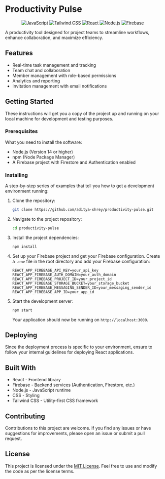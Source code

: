 # Productivity Pulse


<p align='center'>
  <a target="_blank" href='https://developer.mozilla.org/en-US/docs/Web/JavaScript'><img src='https://img.shields.io/badge/JavaScript-blue?style=for-the-badge&logo=javascript&color=F7DF1E&labelColor=JavaScript&logoColor=white' alt="JavaScript"></a>
  <a target="_blank" href='https://tailwindcss.com/'><img src='https://img.shields.io/badge/Tailwind%20CSS-blue?style=for-the-badge&logo=tailwindcss&color=06B6D4&labelColor=tailwindcss&logoColor=white' alt="Tailwind CSS"></a>
  <a target="_blank" href='https://reactjs.org/'><img src='https://img.shields.io/badge/React-blue?style=for-the-badge&logo=react&color=61DAFB&labelColor=react&logoColor=white' alt="React"></a>
  <a target="_blank" href='https://nodejs.org/'><img src='https://img.shields.io/badge/Node.js-blue?style=for-the-badge&logo=node.js&color=339933&labelColor=node.js&logoColor=white' alt="Node.js"></a>
  <a target="_blank" href='https://firebase.google.com/'><img src='https://img.shields.io/badge/Firebase-blue?style=for-the-badge&logo=firebase&color=FFCA28&labelColor=Firebase&logoColor=white' alt="Firebase"></a>
</p>

A productivity tool designed for project teams to streamline workflows, enhance collaboration, and maximize efficiency.

## Features

- Real-time task management and tracking
- Team chat and collaboration
- Member management with role-based permissions
- Analytics and reporting
- Invitation management with email notifications

## Getting Started

These instructions will get you a copy of the project up and running on your local machine for development and testing purposes.

### Prerequisites

What you need to install the software:

- Node.js (Version 14 or higher)
- npm (Node Package Manager)
- A Firebase project with Firestore and Authentication enabled

### Installing

A step-by-step series of examples that tell you how to get a development environment running:

1. Clone the repository:

    ```bash
    git clone https://github.com/aditya-shrey/productivity-pulse.git
    ```

2. Navigate to the project repository:

    ```bash
    cd productivity-pulse
    ```

3. Install the project dependencies:

    ```bash
    npm install
    ```

4. Set up your Firebase project and get your Firebase configuration. Create a `.env` file in the root directory and add your Firebase configuration:

    ```env
    REACT_APP_FIREBASE_API_KEY=your_api_key
    REACT_APP_FIREBASE_AUTH_DOMAIN=your_auth_domain
    REACT_APP_FIREBASE_PROJECT_ID=your_project_id
    REACT_APP_FIREBASE_STORAGE_BUCKET=your_storage_bucket
    REACT_APP_FIREBASE_MESSAGING_SENDER_ID=your_messaging_sender_id
    REACT_APP_FIREBASE_APP_ID=your_app_id
    ```

5. Start the development server:

    ```bash
    npm start
    ```

    Your application should now be running on `http://localhost:3000`.

## Deploying

Since the deployment process is specific to your environment, ensure to follow your internal guidelines for deploying React applications.

## Built With

- React - Frontend library
- Firebase - Backend services (Authentication, Firestore, etc.)
- Node.js - JavaScript runtime
- CSS - Styling
- Tailwind CSS - Utility-first CSS framework

## Contributing

Contributions to this project are welcome. If you find any issues or have suggestions for improvements, please open an issue or submit a pull request.

## License

This project is licensed under the [MIT License](https://opensource.org/license/mit/). Feel free to use and modify the code as per the license terms.
